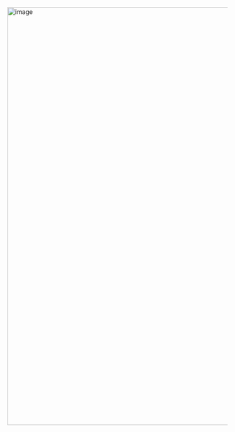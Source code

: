 <img width="955" alt="image" src="https://user-images.githubusercontent.com/11669149/232883147-74fcc6e8-3535-45c1-befc-517b934c6d75.png">

